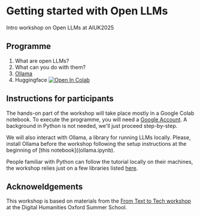 # Getting started with Open LLMs
Intro workshop on Open LLMs at AIUK2025

## Programme

1. What are open LLMs?
2. What can you do with them?
3. [Ollama](ollama.ipynb)
4. Huggingface [![Open In Colab](https://colab.research.google.com/assets/colab-badge.svg)](https://colab.research.google.com/github/alan-turing-institute/open-llms-101/blob/main/open_llms_huggingface.ipynb)

## Instructions for participants

The hands-on part of the workshop will take place mostly in a Google Colab notebook. To execute the programme, you will need a [Google Account](https://support.google.com/accounts/answer/27441?hl=en). A background in Python is not needed, we'll just proceed step-by-step.

We will also interact with Ollama, a library for running LLMs locally. Please, install Ollama before the workshop following the setup instructions at the beginning of [this notebook]((ollama.ipynb).

People familiar with Python can follow the tutorial locally on their machines, the workshop relies just on a few libraries listed [here](https://github.com/alan-turing-institute/open-llms-101/blob/main/pyproject.toml).

## Acknoweldgements 

This workshop is based on materials from the [From Text to Tech workshop](https://github.com/Living-with-machines/dhoxss-text2tech) at the Digital Humanities Oxford Summer School.

